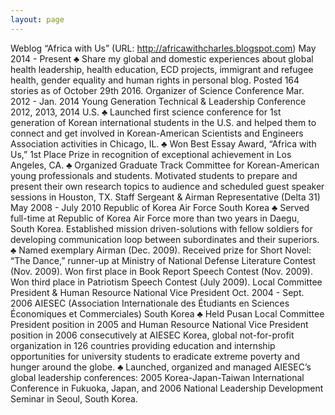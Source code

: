 ```yaml
---
layout: page
---
```


Weblog “Africa with Us” (URL: http://africawithcharles.blogspot.com)	May 2014 - Present
♣	Share my global and domestic experiences about global health leadership, health education, ECD projects, immigrant and refugee health, gender equality and human rights in personal blog. Posted 164 stories as of October 29th 2016.
Organizer of Science Conference                                                 	   Mar. 2012 - Jan. 2014
Young Generation Technical & Leadership Conference 2012, 2013, 2014	U.S.
♣	Launched first science conference for 1st generation of Korean international students in the U.S. and helped them to connect and get involved in Korean-American Scientists and Engineers Association activities in Chicago, IL.
♣	Won Best Essay Award, “Africa with Us,” 1st Place Prize in recognition of exceptional achievement in Los Angeles, CA.
♣	Organized Graduate Track Committee for Korean-American young professionals and students. Motivated students to prepare and present their own research topics to audience and scheduled guest speaker sessions in Houston, TX.
Staff Sergeant & Airman Representative (Delta 31)                                                      	   May 2008 - July 2010
Republic of Korea Air Force                                                                                                 	 South Korea
♣	Served full-time at Republic of Korea Air Force more than two years in Daegu, South Korea. Established mission driven-solutions with fellow soldiers for developing communication loop between subordinates and their superiors.
♣	Named exemplary Airman (Dec. 2009). Received prize for Short Novel: “The Dance,” runner-up at Ministry of National Defense Literature Contest (Nov. 2009). Won first place in Book Report Speech Contest (Nov. 2009). Won third place in Patriotism Speech Contest (July 2009).
Local Committee President & Human Resource National Vice President 	Oct. 2004 - Sept. 2006
AIESEC (Association Internationale des Étudiants en Sciences Économiques et Commerciales) 	South Korea
♣	Held Pusan Local Committee President position in 2005 and Human Resource National Vice President position in 2006 consecutively at AIESEC Korea, global not-for-profit organization in 126 countries providing education and internship opportunities for university students to eradicate extreme poverty and hunger around the globe.
♣	Launched, organized and managed AIESEC’s global leadership conferences: 2005 Korea-Japan-Taiwan International Conference in Fukuoka, Japan, and 2006 National Leadership Development Seminar in Seoul, South Korea.
